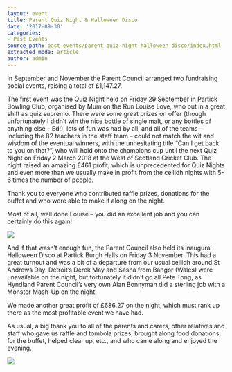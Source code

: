 ```yaml
---
layout: event
title: Parent Quiz Night & Halloween Disco
date: '2017-09-30'
categories:
- Past Events
source_path: past-events/parent-quiz-night-halloween-disco/index.html
extracted_mode: article
author: admin
---
```


In September and November the Parent Council arranged two fundraising social events, raising a total of £1,147.27.

The first event was the Quiz Night held on Friday 29 September in Partick Bowling Club, organised by Mum on the Run Louise Love, who put in a great shift as quiz supremo. There were some great prizes on offer (though unfortunately I didn’t win the nice bottle of single malt, or any bottles of anything else – Ed!), lots of fun was had by all, and all of the teams – including the 82 teachers in the staff team – could not match the wit and wisdom of the eventual winners, with the unhesitating title “Can I get back to you on that?”, who will hold onto the champions cup until the next Quiz Night on Friday 2 March 2018 at the West of Scotland Cricket Club. The night raised an amazing £461 profit, which is unprecedented for Quiz Nights and even more than we usually make in profit from the ceilidh nights with 5-6 times the number of people.

Thank you to everyone who contributed raffle prizes, donations for the buffet and who were able to make it along on the night.

Most of all, well done Louise – you did an excellent job and you can certainly do this again!

[![](/assets/images/2017/12/quiznight2017-300x225.jpg)](/assets/images/2017/12/quiznight2017.jpg)

And if that wasn’t enough fun, the Parent Council also held its inaugural Halloween Disco at Partick Burgh Halls on Friday 3 November. This had a great turnout and was a bit of a departure from our usual ceilidh around St Andrews Day. Detroit’s Derek May and Sasha from Bangor (Wales) were unavailable on the night, but fortunately it didn’t go all Pete Tong, as Hyndland Parent Council’s very own Alan Bonnyman did a sterling job with a Monster Mash-Up on the night.

We made another great profit of £686.27 on the night, which must rank up there as the most profitable event we have had.

As usual, a big thank you to all of the parents and carers, other relatives and staff who gave us raffle and tombola prizes, brought along food donations for the buffet, helped clear up, etc., and who came along and enjoyed the evening.

[![](/assets/images/2017/12/halloweendisco2017-300x144.jpg)](/assets/images/2017/12/halloweendisco2017.jpg)
